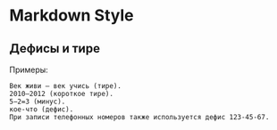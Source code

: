 # Markdown Style

## Дефисы и тире

Примеры:

```text
Век живи — век учись (тире).
2010–2012 (короткое тире).
5−2=3 (минус).
кое-что (дефис).
При записи телефонных номеров также используется дефис 123-45-67.
```

